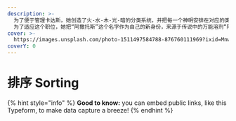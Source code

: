 ```yaml
---
description: >-
  为了便于管理卡达斯，她创造了火-水-木-光-暗的分类系统，并把每一个神明安排在对应的类别中。 她自己的居所是管理中枢，每种元素在这里合而为一。
  为了适应这个职位，她把“阿撒托斯”这个名字作为自己的新身份，来源于传说中的万能溶剂“阿佐特”
cover: >-
  https://images.unsplash.com/photo-1511497584788-876760111969?ixid=MnwxMjA3fDB8MHxwaG90by1wYWdlfHx8fGVufDB8fHx8&ixlib=rb-1.2.1&auto=format&fit=crop&w=3432&q=80
coverY: 0
---
```


# 排序 Sorting



{% hint style="info" %}
**Good to know:** you can embed public links, like this Typeform, to make data capture a breeze!
{% endhint %}
